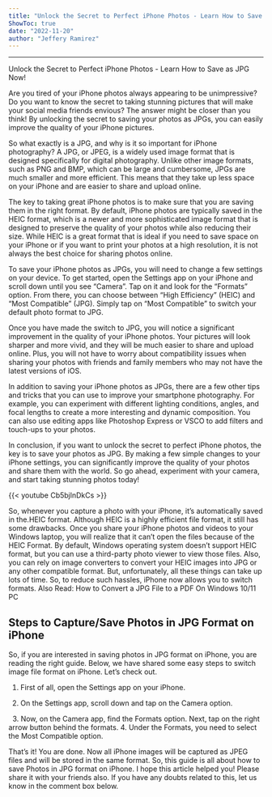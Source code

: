 ```yaml
---
title: "Unlock the Secret to Perfect iPhone Photos - Learn How to Save as JPG Now!"
ShowToc: true 
date: "2022-11-20"
author: "Jeffery Ramirez"
---
```

*****
Unlock the Secret to Perfect iPhone Photos - Learn How to Save as JPG Now!

Are you tired of your iPhone photos always appearing to be unimpressive? Do you want to know the secret to taking stunning pictures that will make your social media friends envious? The answer might be closer than you think! By unlocking the secret to saving your photos as JPGs, you can easily improve the quality of your iPhone pictures.

So what exactly is a JPG, and why is it so important for iPhone photography? A JPG, or JPEG, is a widely used image format that is designed specifically for digital photography. Unlike other image formats, such as PNG and BMP, which can be large and cumbersome, JPGs are much smaller and more efficient. This means that they take up less space on your iPhone and are easier to share and upload online.

The key to taking great iPhone photos is to make sure that you are saving them in the right format. By default, iPhone photos are typically saved in the HEIC format, which is a newer and more sophisticated image format that is designed to preserve the quality of your photos while also reducing their size. While HEIC is a great format that is ideal if you need to save space on your iPhone or if you want to print your photos at a high resolution, it is not always the best choice for sharing photos online.

To save your iPhone photos as JPGs, you will need to change a few settings on your device. To get started, open the Settings app on your iPhone and scroll down until you see “Camera”. Tap on it and look for the “Formats” option. From there, you can choose between “High Efficiency” (HEIC) and “Most Compatible” (JPG). Simply tap on “Most Compatible” to switch your default photo format to JPG.

Once you have made the switch to JPG, you will notice a significant improvement in the quality of your iPhone photos. Your pictures will look sharper and more vivid, and they will be much easier to share and upload online. Plus, you will not have to worry about compatibility issues when sharing your photos with friends and family members who may not have the latest versions of iOS.

In addition to saving your iPhone photos as JPGs, there are a few other tips and tricks that you can use to improve your smartphone photography. For example, you can experiment with different lighting conditions, angles, and focal lengths to create a more interesting and dynamic composition. You can also use editing apps like Photoshop Express or VSCO to add filters and touch-ups to your photos.

In conclusion, if you want to unlock the secret to perfect iPhone photos, the key is to save your photos as JPG. By making a few simple changes to your iPhone settings, you can significantly improve the quality of your photos and share them with the world. So go ahead, experiment with your camera, and start taking stunning photos today!

{{< youtube Cb5bjlnDkCs >}} 



So, whenever you capture a photo with your iPhone, it’s automatically saved in the.HEIC format. Although HEIC is a highly efficient file format, it still has some drawbacks.
Once you share your iPhone photos and videos to your Windows laptop, you will realize that it can’t open the files because of the HEIC Format. By default, Windows operating system doesn’t support HEIC format, but you can use a third-party photo viewer to view those files.
Also, you can rely on image converters to convert your HEIC images into JPG or any other compatible format. But, unfortunately, all these things can take up lots of time. So, to reduce such hassles, iPhone now allows you to switch formats.
Also Read: How to Convert a JPG File to a PDF On Windows 10/11 PC

 
## Steps to Capture/Save Photos in JPG Format on iPhone


So, if you are interested in saving photos in JPG format on iPhone, you are reading the right guide. Below, we have shared some easy steps to switch image file format on iPhone. Let’s check out.
1. First of all, open the Settings app on your iPhone.

2. On the Settings app, scroll down and tap on the Camera option.

 
3. Now, on the Camera app, find the Formats option. Next, tap on the right arrow button behind the formats.
4. Under the Formats, you need to select the Most Compatible option.

That’s it! You are done. Now all iPhone images will be captured as JPEG files and will be stored in the same format.
So, this guide is all about how to save Photos in JPG format on iPhone. I hope this article helped you! Please share it with your friends also. If you have any doubts related to this, let us know in the comment box below.





